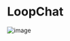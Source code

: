 # LoopChat

![image](https://github.com/user-attachments/assets/4c05582e-24fc-4c85-bde2-1fc1d23dfd68)
